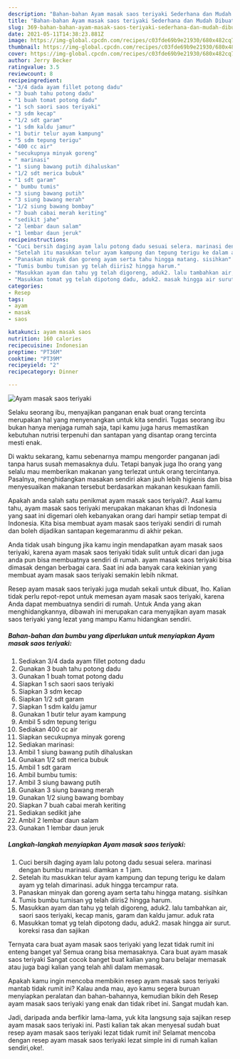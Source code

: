 ```yaml
---
description: "Bahan-bahan Ayam masak saos teriyaki Sederhana dan Mudah Dibuat"
title: "Bahan-bahan Ayam masak saos teriyaki Sederhana dan Mudah Dibuat"
slug: 369-bahan-bahan-ayam-masak-saos-teriyaki-sederhana-dan-mudah-dibuat
date: 2021-05-11T14:38:23.881Z
image: https://img-global.cpcdn.com/recipes/c03fde69b9e21930/680x482cq70/ayam-masak-saos-teriyaki-foto-resep-utama.jpg
thumbnail: https://img-global.cpcdn.com/recipes/c03fde69b9e21930/680x482cq70/ayam-masak-saos-teriyaki-foto-resep-utama.jpg
cover: https://img-global.cpcdn.com/recipes/c03fde69b9e21930/680x482cq70/ayam-masak-saos-teriyaki-foto-resep-utama.jpg
author: Jerry Becker
ratingvalue: 3.5
reviewcount: 8
recipeingredient:
- "3/4 dada ayam fillet potong dadu"
- "3 buah tahu potong dadu"
- "1 buah tomat potong dadu"
- "1 sch saori saos teriyaki"
- "3 sdm kecap"
- "1/2 sdt garam"
- "1 sdm kaldu jamur"
- "1 butir telur ayam kampung"
- "5 sdm tepung terigu"
- "400 cc air"
- "secukupnya minyak goreng"
- " marinasi"
- "1 siung bawang putih dihaluskan"
- "1/2 sdt merica bubuk"
- "1 sdt garam"
- " bumbu tumis"
- "3 siung bawang putih"
- "3 siung bawang merah"
- "1/2 siung bawang bombay"
- "7 buah cabai merah keriting"
- "sedikit jahe"
- "2 lembar daun salam"
- "1 lembar daun jeruk"
recipeinstructions:
- "Cuci bersih daging ayam lalu potong dadu sesuai selera. marinasi dengan bumbu marinasi. diamkan ± 1 jam."
- "Setelah itu masukkan telur ayam kampung dan tepung terigu ke dalam ayam yg telah dimarinasi. aduk hingga tercampur rata."
- "Panaskan minyak dan goreng ayam serta tahu hingga matang. sisihkan"
- "Tumis bumbu tumisan yg telah diiris2 hingga harum."
- "Masukkan ayam dan tahu yg telah digoreng, aduk2. lalu tambahkan air, saori saos teriyaki, kecap manis, garam dan kaldu jamur. aduk rata"
- "Masukkan tomat yg telah dipotong dadu, aduk2. masak hingga air surut. koreksi rasa dan sajikan"
categories:
- Resep
tags:
- ayam
- masak
- saos

katakunci: ayam masak saos 
nutrition: 160 calories
recipecuisine: Indonesian
preptime: "PT36M"
cooktime: "PT39M"
recipeyield: "2"
recipecategory: Dinner

---
```



![Ayam masak saos teriyaki](https://img-global.cpcdn.com/recipes/c03fde69b9e21930/680x482cq70/ayam-masak-saos-teriyaki-foto-resep-utama.jpg)

Selaku seorang ibu, menyajikan panganan enak buat orang tercinta merupakan hal yang menyenangkan untuk kita sendiri. Tugas seorang ibu bukan hanya menjaga rumah saja, tapi kamu juga harus memastikan kebutuhan nutrisi terpenuhi dan santapan yang disantap orang tercinta mesti enak.

Di waktu  sekarang, kamu sebenarnya mampu mengorder panganan jadi tanpa harus susah memasaknya dulu. Tetapi banyak juga lho orang yang selalu mau memberikan makanan yang terlezat untuk orang tercintanya. Pasalnya, menghidangkan masakan sendiri akan jauh lebih higienis dan bisa menyesuaikan makanan tersebut berdasarkan makanan kesukaan famili. 



Apakah anda salah satu penikmat ayam masak saos teriyaki?. Asal kamu tahu, ayam masak saos teriyaki merupakan makanan khas di Indonesia yang saat ini digemari oleh kebanyakan orang dari hampir setiap tempat di Indonesia. Kita bisa membuat ayam masak saos teriyaki sendiri di rumah dan boleh dijadikan santapan kegemaranmu di akhir pekan.

Anda tidak usah bingung jika kamu ingin mendapatkan ayam masak saos teriyaki, karena ayam masak saos teriyaki tidak sulit untuk dicari dan juga anda pun bisa membuatnya sendiri di rumah. ayam masak saos teriyaki bisa dimasak dengan berbagai cara. Saat ini ada banyak cara kekinian yang membuat ayam masak saos teriyaki semakin lebih nikmat.

Resep ayam masak saos teriyaki juga mudah sekali untuk dibuat, lho. Kalian tidak perlu repot-repot untuk memesan ayam masak saos teriyaki, karena Anda dapat membuatnya sendiri di rumah. Untuk Anda yang akan menghidangkannya, dibawah ini merupakan cara menyajikan ayam masak saos teriyaki yang lezat yang mampu Kamu hidangkan sendiri.

<!--inarticleads1-->

##### Bahan-bahan dan bumbu yang diperlukan untuk menyiapkan Ayam masak saos teriyaki:

1. Sediakan 3/4 dada ayam fillet potong dadu
1. Gunakan 3 buah tahu potong dadu
1. Gunakan 1 buah tomat potong dadu
1. Siapkan 1 sch saori saos teriyaki
1. Siapkan 3 sdm kecap
1. Siapkan 1/2 sdt garam
1. Siapkan 1 sdm kaldu jamur
1. Gunakan 1 butir telur ayam kampung
1. Ambil 5 sdm tepung terigu
1. Sediakan 400 cc air
1. Siapkan secukupnya minyak goreng
1. Sediakan  marinasi:
1. Ambil 1 siung bawang putih dihaluskan
1. Gunakan 1/2 sdt merica bubuk
1. Ambil 1 sdt garam
1. Ambil  bumbu tumis:
1. Ambil 3 siung bawang putih
1. Gunakan 3 siung bawang merah
1. Gunakan 1/2 siung bawang bombay
1. Siapkan 7 buah cabai merah keriting
1. Sediakan sedikit jahe
1. Ambil 2 lembar daun salam
1. Gunakan 1 lembar daun jeruk




<!--inarticleads2-->

##### Langkah-langkah menyiapkan Ayam masak saos teriyaki:

1. Cuci bersih daging ayam lalu potong dadu sesuai selera. marinasi dengan bumbu marinasi. diamkan ± 1 jam.
1. Setelah itu masukkan telur ayam kampung dan tepung terigu ke dalam ayam yg telah dimarinasi. aduk hingga tercampur rata.
1. Panaskan minyak dan goreng ayam serta tahu hingga matang. sisihkan
1. Tumis bumbu tumisan yg telah diiris2 hingga harum.
1. Masukkan ayam dan tahu yg telah digoreng, aduk2. lalu tambahkan air, saori saos teriyaki, kecap manis, garam dan kaldu jamur. aduk rata
1. Masukkan tomat yg telah dipotong dadu, aduk2. masak hingga air surut. koreksi rasa dan sajikan




Ternyata cara buat ayam masak saos teriyaki yang lezat tidak rumit ini enteng banget ya! Semua orang bisa memasaknya. Cara buat ayam masak saos teriyaki Sangat cocok banget buat kalian yang baru belajar memasak atau juga bagi kalian yang telah ahli dalam memasak.

Apakah kamu ingin mencoba membikin resep ayam masak saos teriyaki mantab tidak rumit ini? Kalau anda mau, ayo kamu segera buruan menyiapkan peralatan dan bahan-bahannya, kemudian bikin deh Resep ayam masak saos teriyaki yang enak dan tidak ribet ini. Sangat mudah kan. 

Jadi, daripada anda berfikir lama-lama, yuk kita langsung saja sajikan resep ayam masak saos teriyaki ini. Pasti kalian tak akan menyesal sudah buat resep ayam masak saos teriyaki lezat tidak rumit ini! Selamat mencoba dengan resep ayam masak saos teriyaki lezat simple ini di rumah kalian sendiri,oke!.

